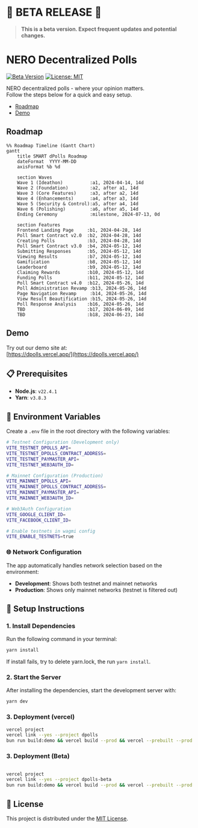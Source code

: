# 🚨 **BETA RELEASE** 🚨

> **This is a beta version. Expect frequent updates and potential changes.**  

# NERO Decentralized Polls

[![Beta Version](https://img.shields.io/badge/version-beta-orange.svg)](#)
[![License: MIT](https://img.shields.io/badge/License-MIT-blue.svg)](LICENSE)  

NERO decentralized polls - where your opinion matters.  
Follow the steps below for a quick and easy setup.


* [Roadmap](#roadmap)
* [Demo](#demo)

## Roadmap

```mermaid
%% Roadmap Timeline (Gantt Chart)
gantt
    title SMART dPolls Roadmap
    dateFormat  YYYY-MM-DD
    axisFormat %b %d

    section Waves
    Wave 1 (Ideathon)          :a1, 2024-04-14, 14d
    Wave 2 (Foundation)        :a2, after a1, 14d
    Wave 3 (Core Features)     :a3, after a2, 14d
    Wave 4 (Enhancements)      :a4, after a3, 14d
    Wave 5 (Security & Control):a5, after a4, 14d
    Wave 6 (Polishing)         :a6, after a5, 14d
    Ending Ceremony            :milestone, 2024-07-13, 0d

    section Features
    Frontend Landing Page     :b1, 2024-04-28, 14d
    Poll Smart Contract v2.0  :b2, 2024-04-28, 14d
    Creating Polls            :b3, 2024-04-28, 14d
    Poll Smart Contract v3.0  :b4, 2024-05-12, 14d
    Submitting Responses      :b5, 2024-05-12, 14d
    Viewing Results           :b7, 2024-05-12, 14d
    Gamification              :b8, 2024-05-12, 14d
    Leaderboard               :b9, 2024-05-12, 14d
    Claiming Rewards          :b10, 2024-05-12, 14d
    Funding Polls             :b11, 2024-05-12, 14d
    Poll Smart Contract v4.0  :b12, 2024-05-26, 14d
    Poll Administration Revamp :b13, 2024-05-26, 14d
    Page Navigation Revamp     :b14, 2024-05-26, 14d
    View Result Beautification :b15, 2024-05-26, 14d
    Poll Response Analysis    :b16, 2024-05-26, 14d
    TBD                       :b17, 2024-06-09, 14d
    TBD                       :b18, 2024-06-23, 14d
```

## Demo

Try out our demo site at:  
[https://dpolls.vercel.app/](https://dpolls.vercel.app/)

## 📋 Prerequisites

- **Node.js**: `v22.4.1`
- **Yarn**: `v3.8.3`

## 🔧 Environment Variables

Create a `.env` file in the root directory with the following variables:

```bash
# Testnet Configuration (Development only)
VITE_TESTNET_DPOLLS_API=
VITE_TESTNET_DPOLLS_CONTRACT_ADDRESS=
VITE_TESTNET_PAYMASTER_API=
VITE_TESTNET_WEB3AUTH_ID=

# Mainnet Configuration (Production)
VITE_MAINNET_DPOLLS_API=
VITE_MAINNET_DPOLLS_CONTRACT_ADDRESS=
VITE_MAINNET_PAYMASTER_API=
VITE_MAINNET_WEB3AUTH_ID=

# Web3Auth Configuration
VITE_GOOGLE_CLIENT_ID=
VITE_FACEBOOK_CLIENT_ID=

# Enable testnets in wagmi config
VITE_ENABLE_TESTNETS=true
```

### 🌐 Network Configuration

The app automatically handles network selection based on the environment:

- **Development**: Shows both testnet and mainnet networks
- **Production**: Shows only mainnet networks (testnet is filtered out)

## 🚀 Setup Instructions

### 1. Install Dependencies

Run the following command in your terminal:

```bash
yarn install
```

If install fails, try to delete yarn.lock, the run `yarn install`.

### 2. Start the Server

After installing the dependencies, start the development server with:

```bash
yarn dev
```

### 3. Deployment (vercel)

```bash
vercel project
vercel link --yes --project dpolls
bun run build:demo && vercel build --prod && vercel --prebuilt --prod
```
### 3. Deployment (Beta)



```bash

vercel project
vercel link --yes --project dpolls-beta
bun run build:demo && vercel build --prod && vercel --prebuilt --prod
```

## 📄 License

This project is distributed under the [MIT License](LICENSE).
